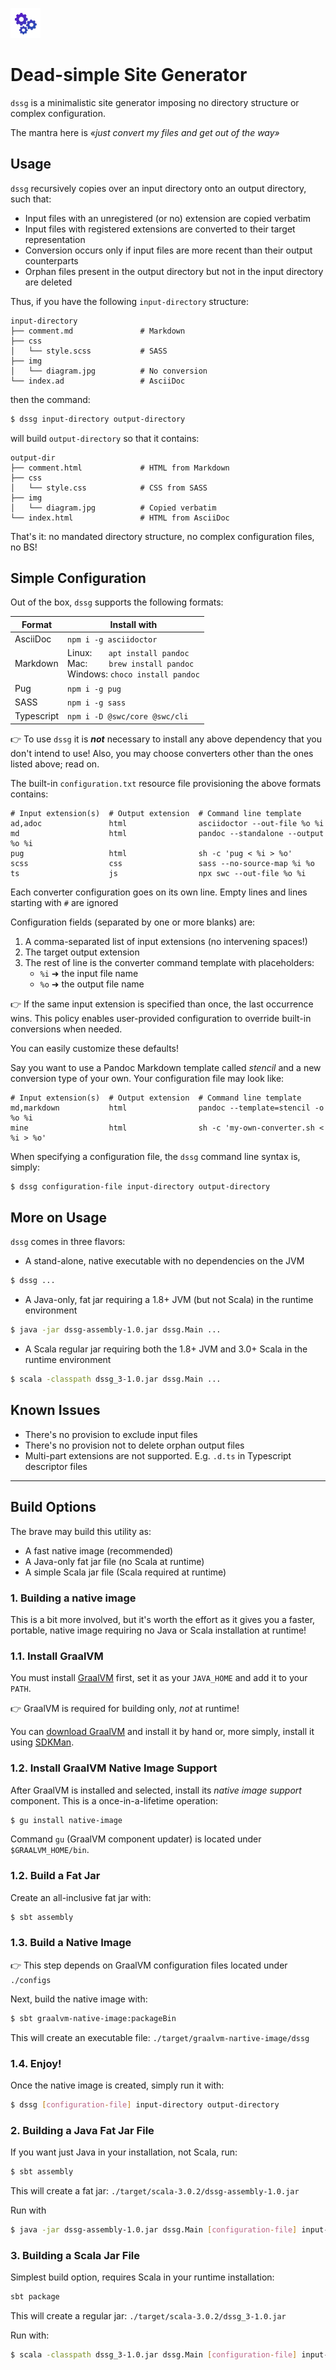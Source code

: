 ![dssg](src/test/resources/logo.png)

# Dead-simple Site Generator

`dssg` is a minimalistic site generator imposing no directory structure or complex configuration.

The mantra here is _«just convert my files and get out of the way»_

## Usage

`dssg` recursively copies over an input directory onto an output directory, such that:

- Input files with an unregistered (or no) extension are copied verbatim
- Input files with registered extensions are converted to their target representation
- Conversion occurs only if input files are more recent than their output counterparts
- Orphan files present in the output directory but not in the input directory are deleted

Thus, if you have the following `input-directory` structure:

```
input-directory
├── comment.md               # Markdown
├── css
│   └── style.scss           # SASS
├── img
│   └── diagram.jpg          # No conversion
└── index.ad                 # AsciiDoc
```

then the command:

```bash
$ dssg input-directory output-directory
```

will build `output-directory` so that it contains:

```
output-dir
├── comment.html             # HTML from Markdown
├── css
│   └── style.css            # CSS from SASS
├── img
│   └── diagram.jpg          # Copied verbatim
└── index.html               # HTML from AsciiDoc
```

That's it: no mandated directory structure, no complex configuration files, no BS!

## Simple Configuration

Out of the box, `dssg` supports the following formats:

| Format | Install with |
| ------ | --------------------- |
| AsciiDoc | `npm i -g asciidoctor` |
| Markdown | Linux:       `apt install pandoc` <br>Mac:         `brew install pandoc` <br>Windows: `choco install pandoc` |
| Pug | `npm i -g pug` |
| SASS  | `npm i -g sass` |
| Typescript | `npm i -D @swc/core @swc/cli` |

👉 To use `dssg` it is _**not**_ necessary to install any above dependency that you don't intend to use! Also, you may
choose converters other than the ones listed above; read on.

The built-in `configuration.txt` resource file provisioning the above formats contains:

```
# Input extension(s)  # Output extension  # Command line template
ad,adoc               html                asciidoctor --out-file %o %i
md                    html                pandoc --standalone --output %o %i
pug                   html                sh -c 'pug < %i > %o'
scss                  css                 sass --no-source-map %i %o
ts                    js                  npx swc --out-file %o %i
```

Each converter configuration goes on its own line. Empty lines and lines starting with `#` are ignored

Configuration fields (separated by one or more blanks) are:

1. A comma-separated list of input extensions (no intervening spaces!)
2. The target output extension
3. The rest of line is the converter command template with placeholders:
   - `%i` ➜ the input file name
   - `%o` ➜ the output file name

👉 If the same input extension is specified than once, the last occurrence wins. This policy enables user-provided 
configuration to override built-in conversions when needed.

You can easily customize these defaults! 

Say you want to use a Pandoc Markdown template called _stencil_ and a new conversion type of your own. Your 
configuration file may look like:

```
# Input extension(s)  # Output extension  # Command line template
md,markdown           html                pandoc --template=stencil -o %o %i
mine                  html                sh -c 'my-own-converter.sh < %i > %o'
```

When specifying a configuration file, the `dssg` command line syntax is, simply:

```bash
$ dssg configuration-file input-directory output-directory
```

## More on Usage

`dssg` comes in three flavors:

- A stand-alone, native executable with no dependencies on the JVM

```bash
$ dssg ...
```

- A Java-only, fat jar requiring a 1.8+ JVM  (but not Scala) in the runtime environment

```bash
$ java -jar dssg-assembly-1.0.jar dssg.Main ...
```

- A Scala regular jar requiring both the 1.8+ JVM and 3.0+ Scala in the runtime environment

```bash
$ scala -classpath dssg_3-1.0.jar dssg.Main ...
```

## Known Issues

- There's no provision to exclude input files
- There's no provision not to delete orphan output files
- Multi-part extensions are not supported. E.g. `.d.ts` in Typescript descriptor files

___

## Build Options

The brave may build this utility as:

- A fast native image (recommended)
- A Java-only fat jar file (no Scala at runtime)
- A simple Scala jar file (Scala required at runtime)

### 1. Building a native image

This is a bit more involved, but it's worth the effort as it gives you a faster, portable, native image requiring no
Java or Scala installation at runtime!

### 1.1. Install GraalVM

You must install [GraalVM](https://www.graalvm.org) first, set it as your `JAVA_HOME` and add it to your `PATH`.

👉 GraalVM is required for building only, _not_ at runtime!

You can [download GraalVM](https://www.graalvm.org/downloads/) and install it by hand or, more simply, install it using
[SDKMan](https://sdkman.io).

### 1.2. Install GraalVM Native Image Support

After GraalVM is installed and selected, install its _native image support_ component. This is a once-in-a-lifetime
operation:

```bash
$ gu install native-image
```

Command `gu` (GraalVM component updater) is located under `$GRAALVM_HOME/bin`.

### 1.2. Build a Fat Jar

Create an all-inclusive fat jar with:

```bash
$ sbt assembly
```

### 1.3. Build a Native Image

👉 This step depends on GraalVM configuration files located under `./configs`

Next, build the native image with:

```bash
$ sbt graalvm-native-image:packageBin
```

This will create an executable file: `./target/graalvm-nartive-image/dssg`

### 1.4. Enjoy!

Once the native image is created, simply run it with:

```bash
$ dssg [configuration-file] input-directory output-directory
```

### 2. Building a Java Fat Jar File

If you want just Java in your installation, not Scala, run:

```bash
$ sbt assembly
```

This will create a fat jar: `./target/scala-3.0.2/dssg-assembly-1.0.jar`

Run with

```bash
$ java -jar dssg-assembly-1.0.jar dssg.Main [configuration-file] input-directory output-directory
```

### 3. Building a Scala Jar File

Simplest build option, requires Scala in your runtime installation:

```bash
sbt package
```

This will create a regular jar: `./target/scala-3.0.2/dssg_3-1.0.jar`

Run with:

```bash
$ scala -classpath dssg_3-1.0.jar dssg.Main [configuration-file] input-directory output-directory
```
